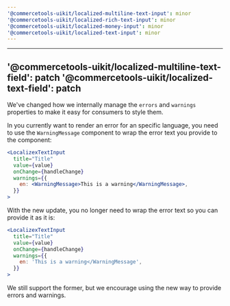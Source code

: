 ```yaml
---
'@commercetools-uikit/localized-multiline-text-input': minor
'@commercetools-uikit/localized-rich-text-input': minor
'@commercetools-uikit/localized-money-input': minor
'@commercetools-uikit/localized-text-input': minor
---
```


---
'@commercetools-uikit/localized-multiline-text-field': patch
'@commercetools-uikit/localized-text-field': patch
---

We've changed how we internally manage the `errors` and `warnings` properties to make it easy for consumers to style them.

In you currently want to render an error for an specific language, you need to use the `WarningMessage` component to wrap the error text you provide to the component:

```jsx
<LocalizexTextInput
  title="Title"
  value={value}
  onChange={handleChange}
  warnings={{
    en: <WarningMessage>This is a warning</WarningMessage>,
  }}
>
```

With the new update, you no longer need to wrap the error text so you can provide it as it is:

```jsx
<LocalizexTextInput
  title="Title"
  value={value}
  onChange={handleChange}
  warnings={{
    en: 'This is a warning</WarningMessage',
  }}
>
```

We still support the former, but we encourage using the new way to provide errors and warnings.

